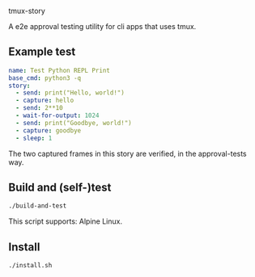 tmux-story

A e2e approval testing utility for cli apps that uses tmux.

## Example test

```yml
name: Test Python REPL Print
base_cmd: python3 -q
story:
  - send: print("Hello, world!")
  - capture: hello
  - send: 2**10
  - wait-for-output: 1024
  - send: print("Goodbye, world!")
  - capture: goodbye
  - sleep: 1
```

The two captured frames in this story are verified, in the approval-tests way.

## Build and (self-)test

```sh
./build-and-test
```

This script supports: Alpine Linux.

## Install

```sh
./install.sh
```
